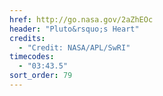 ```yaml
---
href: http://go.nasa.gov/2aZhEOc
header: "Pluto&rsquo;s Heart"
credits:
  - "Credit: NASA/APL/SwRI"
timecodes:
  - "03:43.5"
sort_order: 79
---
```

